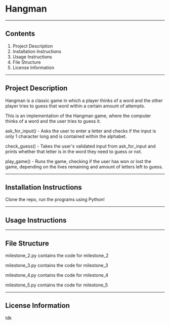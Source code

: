 # Hangman
--------------------------------------------------------
## Contents

1. Project Description
2. Installation Instructions
3. Usage Instructions
4. File Structure
5. License Information

--------------------------------------------------------
## Project Description

Hangman is a classic game in which a player thinks of a word and the other player tries to guess that word within a certain amount of attempts.

This is an implementation of the Hangman game, where the computer thinks of a word and the user tries to guess it. 

ask_for_input() - Asks the user to enter a letter and checks if the input is only 1 character long and is contained within the alphabet.

check_guess() - Takes the user's validated input from ask_for_input and prints whether that letter is in the word they need to guess or not.

play_game() - Runs the game, checking if the user has won or lost the game, depending on the lives remaining and amount of letters left to guess.

--------------------------------------------------------

## Installation Instructions

Clone the repo, run the programs using Python!

--------------------------------------------------------

## Usage Instructions

--------------------------------------------------------
## File Structure

milestone_2.py contains the code for milestone_2

milestone_3.py contains the code for milestone_3

milestone_4.py contains the code for milestone_4

milestone_5.py contains the code for milestone_5

--------------------------------------------------------
## License Information
Idk

